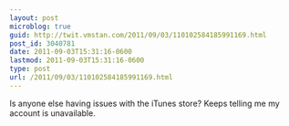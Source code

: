 ```yaml
---
layout: post
microblog: true
guid: http://twit.vmstan.com/2011/09/03/110102584185991169.html
post_id: 3040781
date: 2011-09-03T15:31:16-0600
lastmod: 2011-09-03T15:31:16-0600
type: post
url: /2011/09/03/110102584185991169.html
---
```

Is anyone else having issues with the iTunes store? Keeps telling me my account is unavailable.
